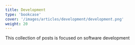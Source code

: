 ```yaml
---
title: Development
type: 'bookcase'
cover: '/images/articles/development/development.png'
weight: 20
---
```


This collection of posts is focused on software development